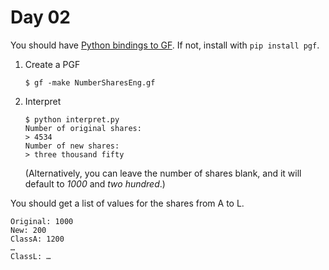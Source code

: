 # Day 02

You should have [Python bindings to GF](https://pypi.org/project/pgf/). If not, install with `pip install pgf`.


1. Create a PGF

    ```
    $ gf -make NumberSharesEng.gf
    ```

2. Interpret
    ```
    $ python interpret.py
    Number of original shares:
    > 4534
    Number of new shares:
    > three thousand fifty 
    ```
    
    (Alternatively, you can leave the number of shares blank, and it will default to *1000* and *two hundred*.)

You should get a list of values for the shares from A to L.
```
Original: 1000
New: 200
ClassA: 1200
…
ClassL: …
```
